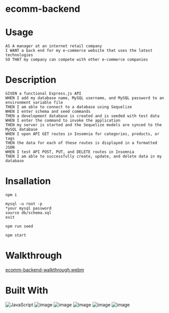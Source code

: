 # ecomm-backend

# Usage

```
AS A manager at an internet retail company
I WANT a back end for my e-commerce website that uses the latest technologies
SO THAT my company can compete with other e-commerce companies
```

# Description

```
GIVEN a functional Express.js API
WHEN I add my database name, MySQL username, and MySQL password to an environment variable file
THEN I am able to connect to a database using Sequelize
WHEN I enter schema and seed commands
THEN a development database is created and is seeded with test data
WHEN I enter the command to invoke the application
THEN my server is started and the Sequelize models are synced to the MySQL database
WHEN I open API GET routes in Insomnia for categories, products, or tags
THEN the data for each of these routes is displayed in a formatted JSON
WHEN I test API POST, PUT, and DELETE routes in Insomnia
THEN I am able to successfully create, update, and delete data in my database
```
# Insallation
```
npm i

mysql -u root -p
*your mysql password
source db/schema.sql
exit

npm run seed

npm start

```

# Walkthrough
[ecomm-backend-walkthrough.webm](https://user-images.githubusercontent.com/108630160/197898962-a08b6cfb-ddc6-4177-98d9-d104f314b568.webm)


# Built With
![JavaScript](https://img.shields.io/badge/javascript-%23323330.svg?style=for-the-badge&logo=javascript&logoColor=%23F7DF1E)
![image](https://img.shields.io/badge/Express.js-000000?style=for-the-badge&logo=express&logoColor=white)
![image](https://img.shields.io/badge/Sequelize-52B0E7?style=for-the-badge&logo=Sequelize&logoColor=white)
![image](https://img.shields.io/badge/Node.js-339933?style=for-the-badge&logo=nodedotjs&logoColor=white)
![image](https://img.shields.io/badge/Insomnia-5849be?style=for-the-badge&logo=Insomnia&logoColor=white)
![image](https://img.shields.io/badge/MySQL-005C84?style=for-the-badge&logo=mysql&logoColor=white)
